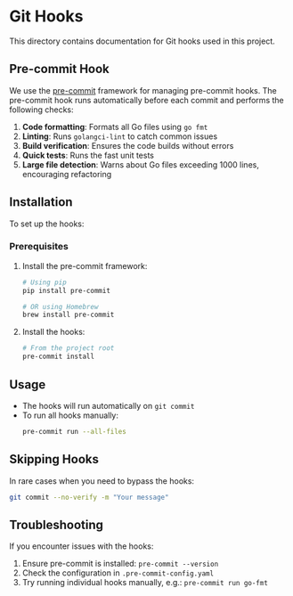 # Git Hooks

This directory contains documentation for Git hooks used in this project.

## Pre-commit Hook

We use the [pre-commit](https://pre-commit.com/) framework for managing pre-commit hooks. The pre-commit hook runs automatically before each commit and performs the following checks:

1. **Code formatting**: Formats all Go files using `go fmt`
2. **Linting**: Runs `golangci-lint` to catch common issues
3. **Build verification**: Ensures the code builds without errors
4. **Quick tests**: Runs the fast unit tests
5. **Large file detection**: Warns about Go files exceeding 1000 lines, encouraging refactoring

## Installation

To set up the hooks:

### Prerequisites

1. Install the pre-commit framework:
   ```bash
   # Using pip
   pip install pre-commit

   # OR using Homebrew
   brew install pre-commit
   ```

2. Install the hooks:
   ```bash
   # From the project root
   pre-commit install
   ```

## Usage

- The hooks will run automatically on `git commit`
- To run all hooks manually:
  ```bash
  pre-commit run --all-files
  ```

## Skipping Hooks

In rare cases when you need to bypass the hooks:

```bash
git commit --no-verify -m "Your message"
```

## Troubleshooting

If you encounter issues with the hooks:

1. Ensure pre-commit is installed: `pre-commit --version`
2. Check the configuration in `.pre-commit-config.yaml`
3. Try running individual hooks manually, e.g.: `pre-commit run go-fmt`
